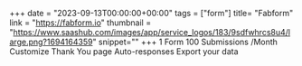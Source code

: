 +++
date = "2023-09-13T00:00:00+00:00"
tags = ["form"]
title= "Fabform"
link = "https://fabform.io"
thumbnail = "https://www.saashub.com/images/app/service_logos/183/9sdfwhrcs8u4/large.png?1694164359"
snippet=""
+++
1 Form
100 Submissions /Month
Customize Thank You page
Auto-responses
Export your data
